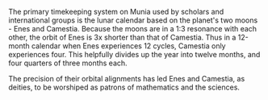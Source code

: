 The primary timekeeping system on Munia used by scholars and international groups is the lunar calendar based on the planet's two moons - Enes and Camestia. Because the moons are in a 1:3 resonance with each other, the orbit of Enes is 3x shorter than that of Camestia. Thus in a 12-month calendar when Enes experiences 12 cycles, Camestia only experiences four. This helpfully divides up the year into twelve months, and four quarters of three months each.

The precision of their orbital alignments has led Enes and Camestia, as deities, to be worshiped as patrons of mathematics and the sciences.